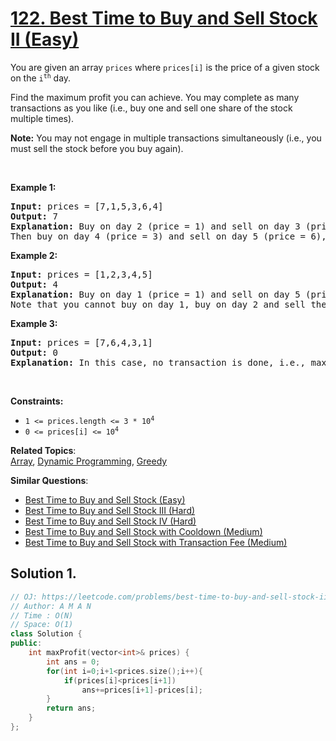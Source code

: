 # [122. Best Time to Buy and Sell Stock II (Easy)](https://leetcode.com/problems/best-time-to-buy-and-sell-stock-ii/)

<p>You are given an array <code>prices</code> where <code>prices[i]</code> is the price of a given stock on the <code>i<sup>th</sup></code> day.</p>

<p>Find the maximum profit you can achieve. You may complete as many transactions as you like (i.e., buy one and sell one share of the stock multiple times).</p>

<p><strong>Note:</strong> You may not engage in multiple transactions simultaneously (i.e., you must sell the stock before you buy again).</p>

<p>&nbsp;</p>
<p><strong>Example 1:</strong></p>

<pre><strong>Input:</strong> prices = [7,1,5,3,6,4]
<strong>Output:</strong> 7
<strong>Explanation:</strong> Buy on day 2 (price = 1) and sell on day 3 (price = 5), profit = 5-1 = 4.
Then buy on day 4 (price = 3) and sell on day 5 (price = 6), profit = 6-3 = 3.
</pre>

<p><strong>Example 2:</strong></p>

<pre><strong>Input:</strong> prices = [1,2,3,4,5]
<strong>Output:</strong> 4
<strong>Explanation:</strong> Buy on day 1 (price = 1) and sell on day 5 (price = 5), profit = 5-1 = 4.
Note that you cannot buy on day 1, buy on day 2 and sell them later, as you are engaging multiple transactions at the same time. You must sell before buying again.
</pre>

<p><strong>Example 3:</strong></p>

<pre><strong>Input:</strong> prices = [7,6,4,3,1]
<strong>Output:</strong> 0
<strong>Explanation:</strong> In this case, no transaction is done, i.e., max profit = 0.
</pre>

<p>&nbsp;</p>
<p><strong>Constraints:</strong></p>

<ul>
	<li><code>1 &lt;= prices.length &lt;= 3 * 10<sup>4</sup></code></li>
	<li><code>0 &lt;= prices[i] &lt;= 10<sup>4</sup></code></li>
</ul>


**Related Topics**:  
[Array](https://leetcode.com/tag/array/), [Dynamic Programming](https://leetcode.com/tag/dynamic-programming/), [Greedy](https://leetcode.com/tag/greedy/)

**Similar Questions**:
* [Best Time to Buy and Sell Stock (Easy)](https://leetcode.com/problems/best-time-to-buy-and-sell-stock/)
* [Best Time to Buy and Sell Stock III (Hard)](https://leetcode.com/problems/best-time-to-buy-and-sell-stock-iii/)
* [Best Time to Buy and Sell Stock IV (Hard)](https://leetcode.com/problems/best-time-to-buy-and-sell-stock-iv/)
* [Best Time to Buy and Sell Stock with Cooldown (Medium)](https://leetcode.com/problems/best-time-to-buy-and-sell-stock-with-cooldown/)
* [Best Time to Buy and Sell Stock with Transaction Fee (Medium)](https://leetcode.com/problems/best-time-to-buy-and-sell-stock-with-transaction-fee/)

## Solution 1.

```cpp
// OJ: https://leetcode.com/problems/best-time-to-buy-and-sell-stock-ii/
// Author: A M A N
// Time : O(N)
// Space: O(1)
class Solution {
public:
    int maxProfit(vector<int>& prices) {
        int ans = 0;
        for(int i=0;i+1<prices.size();i++){
            if(prices[i]<prices[i+1])
                ans+=prices[i+1]-prices[i];
        }
        return ans;
    }
};
```
